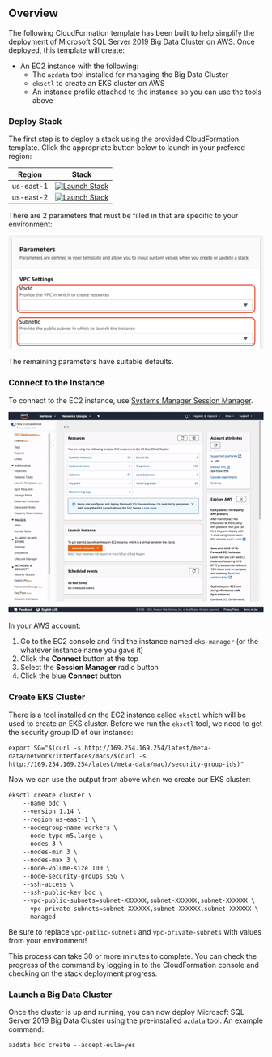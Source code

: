 ## Overview

The following CloudFormation template has been built to help simplify the deployment of Microsoft SQL Server 2019 Big Data Cluster on AWS. Once deployed, this template will create:
* An EC2 instance with the following:
  * The `azdata` tool installed for managing the Big Data Cluster
  * `eksctl` to create an EKS cluster on AWS
  * An instance profile attached to the instance so you can use the tools above

 
### Deploy Stack

The first step is to deploy a stack using the provided CloudFormation template. Click the appropriate button below to launch in your prefered region:

| Region    | Stack                                                                                                                                                                                                                                                                                               |
|-----------|-----------------------------------------------------------------------------------------------------------------------------------------------------------------------------------------------------------------------------------------------------------------------------------------------------|
| us-east-1 | [![Launch Stack](https://s3.amazonaws.com/cloudformation-examples/cloudformation-launch-stack.png)](https://console.aws.amazon.com/cloudformation/home?region=us-east-1#/stacks/new?stackName=eks-manager&templateURL=https://ragusan-cloudformation.s3.amazonaws.com/eks-manager.yml) |
| us-east-2 | [![Launch Stack](https://s3.amazonaws.com/cloudformation-examples/cloudformation-launch-stack.png)](https://console.aws.amazon.com/cloudformation/home?region=us-east-2#/stacks/new?stackName=eks-manager&templateURL=https://ragusan-cloudformation.s3.amazonaws.com/eks-manager.yml) |


There are 2 parameters that must be filled in that are specific to your environment:

![Parameters](images/parameters.png)

The remaining parameters have suitable defaults.

### Connect to the Instance

To connect to the EC2 instance, use [Systems Manager Session Manager](https://docs.aws.amazon.com/systems-manager/latest/userguide/session-manager.html).

![Session manager](images/ssm.gif)

In your AWS account:
1) Go to the EC2 console and find the instance named `eks-manager` (or the whatever instance name you gave it) 
2) Click the __Connect__ button at the top
3) Select the __Session Manager__ radio button
4) Click the blue __Connect__ button

### Create EKS Cluster

There is a tool installed on the EC2 instance called `eksctl` which will be used to create an EKS cluster. Before we run the `eksctl` tool, we need to get the security group ID of our instance:

```
export SG="$(curl -s http://169.254.169.254/latest/meta-data/network/interfaces/macs/$(curl -s http://169.254.169.254/latest/meta-data/mac)/security-group-ids)"
```

Now we can use the output from above when we create our EKS cluster:
```
eksctl create cluster \
    --name bdc \
    --version 1.14 \
    --region us-east-1 \
    --nodegroup-name workers \
    --node-type m5.large \
    --nodes 3 \
    --nodes-min 3 \
    --nodes-max 3 \
    --node-volume-size 100 \
    --node-security-groups $SG \
    --ssh-access \
    --ssh-public-key bdc \
    --vpc-public-subnets=subnet-XXXXXX,subnet-XXXXXX,subnet-XXXXXX \
    --vpc-private-subnets=subnet-XXXXXX,subnet-XXXXXX,subnet-XXXXXX \
    --managed
```

Be sure to replace `vpc-public-subnets` and `vpc-private-subnets` with values from your environment!

This process can take 30 or more minutes to complete. You can check the progress of the command by logging in to the CloudFormation console and checking on the stack deployment progress.

### Launch a Big Data Cluster

Once the cluster is up and running, you can now deploy Microsoft SQL Server 2019 Big Data Cluster using the pre-installed `azdata` tool. An example command:

```
azdata bdc create --accept-eula=yes
```